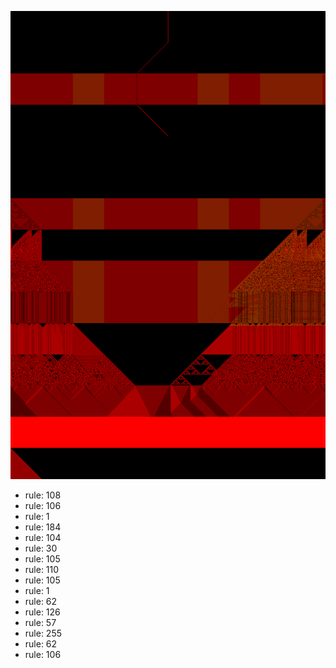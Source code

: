 ![photo](./output.png) 
 * rule: 108
* rule: 106
* rule: 1
* rule: 184
* rule: 104
* rule: 30
* rule: 105
* rule: 110
* rule: 105
* rule: 1
* rule: 62
* rule: 126
* rule: 57
* rule: 255
* rule: 62
* rule: 106
